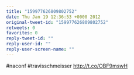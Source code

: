 ```yaml
---
title: "159977626809802752"
date: Thu Jan 19 12:36:53 +0000 2012
original-tweet-id: "159977626809802752"
retweets: 0
favorites: 0
reply-tweet-id: ""
reply-user-id: ""
reply-user-screen-name: ""
---
```

#naconf #travisschmeisser http://t.co/OBF9mswH
